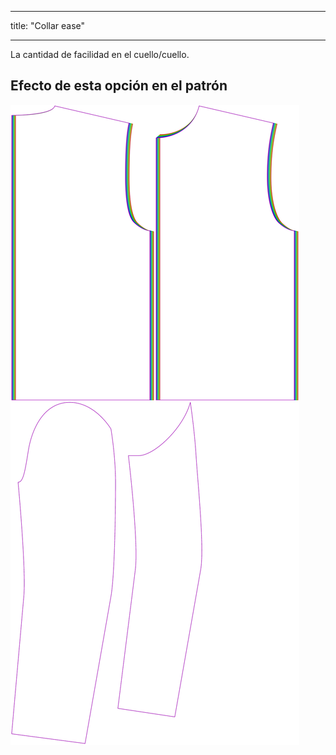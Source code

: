 - - -
title: "Collar ease"
- - -

La cantidad de facilidad en el cuello/cuello.

## Efecto de esta opción en el patrón

![Esta imagen muestra el efecto de esta opción superponiendo varias variantes que tienen un valor diferente para esta opción](bent_collarease_sample.svg "Efecto de esta opción en el patrón")
